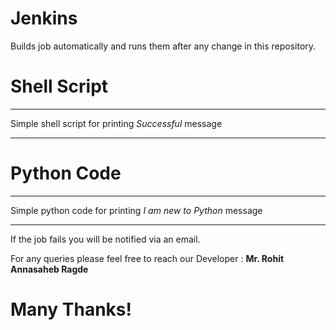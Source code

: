 # Jenkins

Builds job automatically and runs them after any change in this repository.

# Shell Script
---

Simple shell script for printing *Successful* message

---
# Python Code
---

Simple python code for printing *I am new to Python* message

---


If the job fails you will be notified via an email.


For any queries please feel free to reach our Developer : **Mr. Rohit Annasaheb Ragde**

# Many Thanks!
